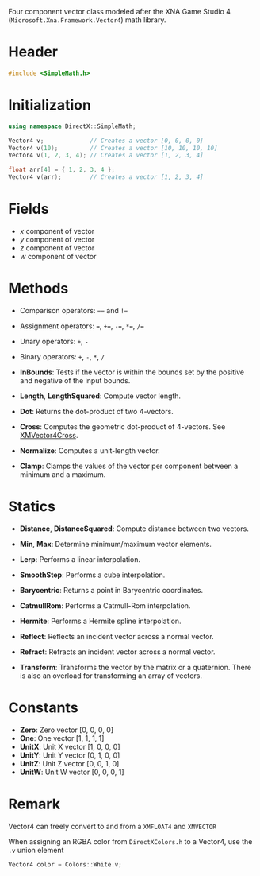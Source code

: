 Four component vector class modeled after the XNA Game Studio 4 (``Microsoft.Xna.Framework.Vector4``) math library.

# Header
```cpp
#include <SimpleMath.h>
```

# Initialization

```cpp
using namespace DirectX::SimpleMath;

Vector4 v;             // Creates a vector [0, 0, 0, 0]
Vector4 v(10);         // Creates a vector [10, 10, 10, 10]
Vector4 v(1, 2, 3, 4); // Creates a vector [1, 2, 3, 4]

float arr[4] = { 1, 2, 3, 4 };
Vector4 v(arr);        // Creates a vector [1, 2, 3, 4]
```

# Fields
* *x* component of vector
* *y* component of vector
* *z* component of vector
* *w* component of vector

# Methods
* Comparison operators: ``==`` and ``!=``
* Assignment operators: ``=``, ``+=``, ``-=``, ``*=``, ``/=``
* Unary operators: ``+``, ``-``
* Binary operators: ``+``, ``-``, ``*``, ``/``

* **InBounds**: Tests if the vector is within the bounds set by the positive and negative of the input bounds.

* **Length**, **LengthSquared**: Compute vector length.

* **Dot**: Returns the dot-product of two 4-vectors.

* **Cross**: Computes the geometric dot-product of 4-vectors. See [XMVector4Cross](https://docs.microsoft.com/en-us/windows/win32/api/directxmath/nf-directxmath-xmvector4cross).

* **Normalize**: Computes a unit-length vector.

* **Clamp**: Clamps the values of the vector per component between a minimum and a maximum.

# Statics
* **Distance**, **DistanceSquared**: Compute distance between two vectors.

* **Min**, **Max**: Determine minimum/maximum vector elements.

* **Lerp**: Performs a linear interpolation.
* **SmoothStep**: Performs a cube interpolation.
* **Barycentric**: Returns a point in Barycentric coordinates.
* **CatmullRom**: Performs a Catmull-Rom interpolation.
* **Hermite**: Performs a Hermite spline interpolation.

* **Reflect**: Reflects an incident vector across a normal vector.
* **Refract**: Refracts an incident vector across a normal vector.

* **Transform**: Transforms the vector by the matrix or a quaternion. There is also an overload for transforming an array of vectors.

# Constants

* **Zero**: Zero vector [0, 0, 0, 0]
* **One**: One vector [1, 1, 1, 1]
* **UnitX**: Unit X vector [1, 0, 0, 0]
* **UnitY**: Unit Y vector [0, 1, 0, 0]
* **UnitZ**: Unit Z vector [0, 0, 1, 0]
* **UnitW**: Unit W vector [0, 0, 0, 1]

# Remark
Vector4 can freely convert to and from a ``XMFLOAT4`` and ``XMVECTOR``

When assigning an RGBA color from ``DirectXColors.h`` to a Vector4, use the ``.v`` union element

```cpp
Vector4 color = Colors::White.v;
```
